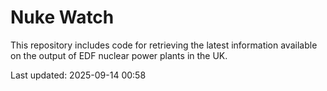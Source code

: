 # Nuke Watch

This repository includes code for retrieving the latest information available on the output of EDF nuclear power plants in the UK.

Last updated: 2025-09-14 00:58